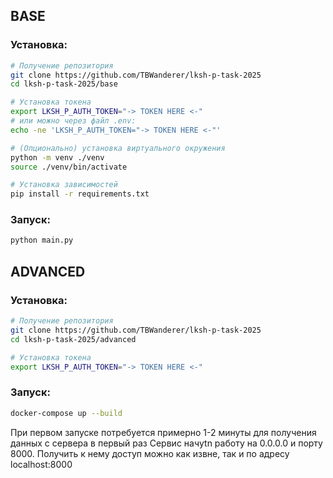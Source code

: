 ## BASE

### Установка:
```bash
# Получение репозитория
git clone https://github.com/TBWanderer/lksh-p-task-2025
cd lksh-p-task-2025/base

# Установка токена
export LKSH_P_AUTH_TOKEN="-> TOKEN HERE <-" 
# или можно через файл .env:
echo -ne 'LKSH_P_AUTH_TOKEN="-> TOKEN HERE <-"'

# (Опционально) установка виртуального окружения
python -m venv ./venv
source ./venv/bin/activate

# Установка зависимостей
pip install -r requirements.txt
```

### Запуск:
```bash
python main.py
```

## ADVANCED

### Установка:
```bash
# Получение репозитория
git clone https://github.com/TBWanderer/lksh-p-task-2025
cd lksh-p-task-2025/advanced

# Установка токена
export LKSH_P_AUTH_TOKEN="-> TOKEN HERE <-" 
```

### Запуск:
```bash
docker-compose up --build
```
При первом запуске потребуется примерно 1-2 минуты для получения данных с сервера в первый раз
Cервис начytn работу на 0.0.0.0 и порту 8000. Получить к нему доступ можно как извне, так и по адресу localhost:8000
